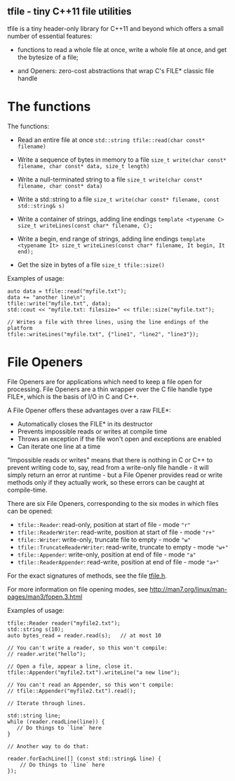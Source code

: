 tfile - tiny C++11 file utilities
---------------------------

tfile is a tiny header-only library for C++11 and beyond which offers a small
number of essential features:

  * functions to read a whole file at once, write a whole file at once,
    and get the bytesize of a file;

* and Openers: zero-cost abstractions that wrap C's FILE* classic file
   handle

The functions
=================

The functions:

* Read an entire file at once
`std::string tfile::read(char const* filename)`

* Write a sequence of bytes in memory to a file
`size_t write(char const* filename, char const* data, size_t length)`

* Write a null-terminated string to a file
`size_t write(char const* filename, char const* data)`

* Write a std::string to a file
`size_t write(char const* filename, const std::string& s)`

* Write a container of strings, adding line endings
`template <typename C> size_t writeLines(const char* filename, C);`

* Write a begin, end range of strings, adding line endings
`template <typename It> size_t writeLines(const char* filename, It begin, It end);`

* Get the size in bytes of a file
`size_t tfile::size()`

Examples of usage:

    auto data = tfile::read("myfile.txt");
    data += "another line\n";
    tfile::write("myfile.txt", data);
    std::cout << "myfile.txt: filesize=" << tfile::size("myfile.txt");

    // Writes a file with three lines, using the line endings of the platform
    tfile::writeLines("myfile.txt", {"line1", "line2", "line3"});

File Openers
==================

File Openers are for applications which need to keep a file open for
processing. File Openers are a thin wrapper over the C file handle type FILE*,
which is the basis of I/O in C and C++.

A File Opener offers these advantages over a raw FILE*:

  * Automatically closes the FILE* in its destructor
  * Prevents impossible reads or writes at compile time
  * Throws an exception if the file won't open and exceptions are enabled
  * Can iterate one line at a time

"Impossible reads or writes" means that there is nothing in C or C++ to
prevent writing code to, say, read from a write-only file handle - it will
simply return an error at runtime - but a File Opener provides read or
write methods only if they actually work, so these errors can be caught at
compile-time.

There are six File Openers, corresponding to the six modes in which files
can be opened:

  * `tfile::Reader`: read-only, position at start of file - mode `"r"`
  * `tfile::ReaderWriter`: read-write, position at start of file - mode `"r+"`
  * `tfile::Writer`: write-only, truncate file to empty - mode `"w"`
  * `tfile::TruncateReaderWriter`: read-write, truncate to empty - mode `"w+"`
  * `tfile::Appender`: write-only, position at end of file - mode `"a"`
  * `tfile::ReaderAppender`: read-write, position at end of file - mode `"a+"`

For the exact signatures of methods, see the file
[tfile.h](https://github.com/rec/tfile/blob/master/include/tfile/tfile.h).

For more information on file opening modes, see
http://man7.org/linux/man-pages/man3/fopen.3.html

Examples of usage:

    tfile::Reader reader("myfile2.txt");
    std::string s(10);
    auto bytes_read = reader.read(s);   // at most 10

    // You can't write a reader, so this won't compile:
    // reader.write("hello");

    // Open a file, appear a line, close it.
    tfile::Appender("myfile2.txt").writeLine("a new line");

    // You can't read an Appender, so this won't compile:
    // tfile::Appender("myfile2.txt").read();

    // Iterate through lines.

    std::string line;
    while (reader.readLine(line)) {
       // Do things to `line` here
    }

    // Another way to do that:

    reader.forEachLine([] (const std::string& line) {
        // Do things to `line` here
    });
